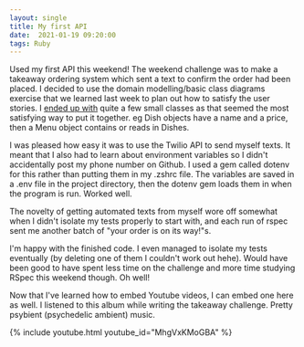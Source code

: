 ```yaml
---
layout: single
title: My first API
date:  2021-01-19 09:20:00
tags: Ruby
---
```

Used my first API this weekend! The weekend challenge was to make a takeaway ordering system which sent a text to confirm the order had been placed. I decided to use the domain modelling/basic class diagrams exercise that we learned last week to plan out how to satisfy the user stories. I [ended up with](https://github.com/mscwilson/takeaway-challenge) quite a few small classes as that seemed the most satisfying way to put it together. eg Dish objects have a name and a price, then a Menu object contains or reads in Dishes.

I was pleased how easy it was to use the Twilio API to send myself texts. It meant that I also had to learn about environment variables so I didn't accidentally post my phone number on Github. I used a gem called dotenv for this rather than putting them in my .zshrc file. The variables are saved in a .env file in the project directory, then the dotenv gem loads them in when the program is run. Worked well.

The novelty of getting automated texts from myself wore off somewhat when I didn't isolate my tests properly to start with, and each run of rspec sent me another batch of "your order is on its way!"s.

I'm happy with the finished code. I even managed to isolate my tests eventually (by deleting one of them I couldn't work out hehe). Would have been good to have spent less time on the challenge and more time studying RSpec this weekend though. Oh well!

Now that I've learned how to embed Youtube videos, I can embed one here as well. I listened to this album while writing the takeaway challenge. Pretty psybient (psychedelic ambient) music.

{% include youtube.html youtube_id="MhgVxKMoGBA" %}